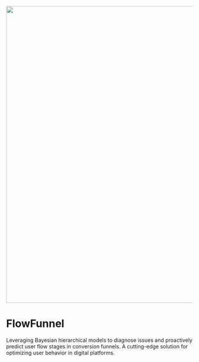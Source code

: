 <div align="center"><img src="https://github.com/yinsn/FlowFunnel/blob/develop/docs/image/flowfunnel-logo.svg" width="800"/></div>

# FlowFunnel
Leveraging Bayesian hierarchical models to diagnose issues and proactively predict user flow stages in conversion funnels. A cutting-edge solution for optimizing user behavior in digital platforms.
